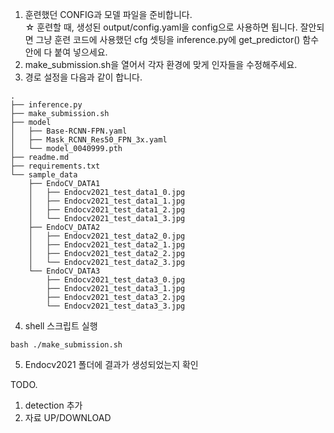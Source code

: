 1. 훈련했던 CONFIG과 모델 파일을 준비합니다.  
☆ 훈련할 때, 생성된 output/config.yaml을 config으로 사용하면 됩니다. 
  잘안되면 그냥 훈련 코드에 사용했던 cfg 셋팅을 inference.py에 get_predictor() 함수 안에 다 붙여 넣으세요. 
2. make_submission.sh을 열어서 각자 환경에 맞게 인자들을 수정해주세요. 
3. 경로 설정을 다음과 같이 합니다.  
```
.  
├── inference.py  
├── make_submission.sh  
├── model  
│   ├── Base-RCNN-FPN.yaml  
│   ├── Mask_RCNN_Res50_FPN_3x.yaml  
│   └── model_0040999.pth  
├── readme.md  
├── requirements.txt  
└── sample_data  
    ├── EndoCV_DATA1  
    │   ├── Endocv2021_test_data1_0.jpg  
    │   ├── Endocv2021_test_data1_1.jpg  
    │   ├── Endocv2021_test_data1_2.jpg  
    │   └── Endocv2021_test_data1_3.jpg  
    ├── EndoCV_DATA2  
    │   ├── Endocv2021_test_data2_0.jpg  
    │   ├── Endocv2021_test_data2_1.jpg  
    │   ├── Endocv2021_test_data2_2.jpg  
    │   └── Endocv2021_test_data2_3.jpg  
    └── EndoCV_DATA3  
        ├── Endocv2021_test_data3_0.jpg  
        ├── Endocv2021_test_data3_1.jpg  
        ├── Endocv2021_test_data3_2.jpg  
        └── Endocv2021_test_data3_3.jpg  
```
4. shell 스크립트 실행
```
bash ./make_submission.sh
```
5. Endocv2021 폴더에 결과가 생성되었는지 확인

TODO.
1. detection 추가
2. 자료 UP/DOWNLOAD 
